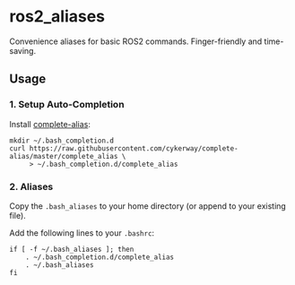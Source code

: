 # ros2_aliases
Convenience aliases for basic ROS2 commands. Finger-friendly and time-saving.

## Usage
### 1. Setup Auto-Completion
Install [complete-alias](https://github.com/cykerway/complete-alias):
```
mkdir ~/.bash_completion.d
curl https://raw.githubusercontent.com/cykerway/complete-alias/master/complete_alias \
     > ~/.bash_completion.d/complete_alias
```

### 2. Aliases
Copy the ```.bash_aliases``` to your home directory (or append to your existing file).

Add the following lines to your ```.bashrc```:

```
if [ -f ~/.bash_aliases ]; then
    . ~/.bash_completion.d/complete_alias
    . ~/.bash_aliases
fi
```
